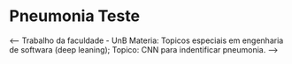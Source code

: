 # Pneumonia Teste

<--
Trabalho da faculdade - UnB
Materia: Topicos especiais em engenharia de softwara (deep leaning);
Topico: CNN para indentificar pneumonia.
-->
